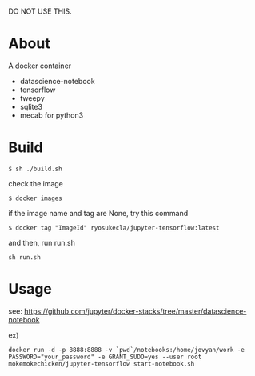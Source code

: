 ###
 DO NOT USE THIS. 
###

About
=====

A docker container
- datascience-notebook
- tensorflow
- tweepy
- sqlite3
- mecab for python3

Build
========

```
$ sh ./build.sh
```
check the image

```
$ docker images
```

if the image name and tag are None,
try this command

```
$ docker tag "ImageId" ryosukecla/jupyter-tensorflow:latest
```

and then, run run.sh

```
sh run.sh
```


Usage
=========

see: https://github.com/jupyter/docker-stacks/tree/master/datascience-notebook

ex)

```
docker run -d -p 8888:8888 -v `pwd`/notebooks:/home/jovyan/work -e PASSWORD="your_password" -e GRANT_SUDO=yes --user root mokemokechicken/jupyter-tensorflow start-notebook.sh
```

